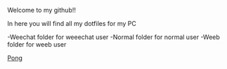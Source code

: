 Welcome to my github!!

In here you will find all my dotfiles for my PC

-Weechat folder for weeechat user
-Normal folder for normal user
-Weeb folder for weeb user

[Pong](www.pong.com)


